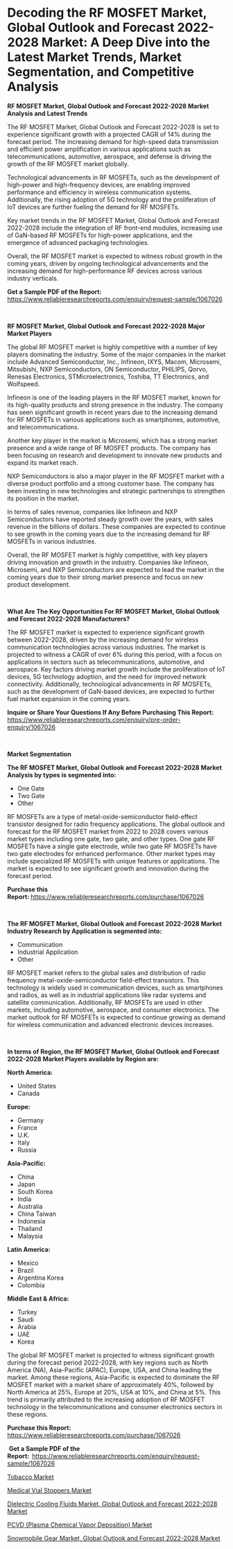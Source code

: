 <p><h1>Decoding the RF MOSFET Market, Global Outlook and Forecast 2022-2028 Market: A Deep Dive into the Latest Market Trends, Market Segmentation, and Competitive Analysis</h1></p><p><strong>RF MOSFET Market, Global Outlook and Forecast 2022-2028 Market Analysis and Latest Trends</strong></p>
<p><p>The RF MOSFET Market, Global Outlook and Forecast 2022-2028 is set to experience significant growth with a projected CAGR of 14% during the forecast period. The increasing demand for high-speed data transmission and efficient power amplification in various applications such as telecommunications, automotive, aerospace, and defense is driving the growth of the RF MOSFET market globally.</p><p>Technological advancements in RF MOSFETs, such as the development of high-power and high-frequency devices, are enabling improved performance and efficiency in wireless communication systems. Additionally, the rising adoption of 5G technology and the proliferation of IoT devices are further fueling the demand for RF MOSFETs.</p><p>Key market trends in the RF MOSFET Market, Global Outlook and Forecast 2022-2028 include the integration of RF front-end modules, increasing use of GaN-based RF MOSFETs for high-power applications, and the emergence of advanced packaging technologies.</p><p>Overall, the RF MOSFET market is expected to witness robust growth in the coming years, driven by ongoing technological advancements and the increasing demand for high-performance RF devices across various industry verticals.</p></p>
<p><strong>Get a Sample PDF of the Report:&nbsp;</strong> <a href="https://www.reliableresearchreports.com/enquiry/request-sample/1067026">https://www.reliableresearchreports.com/enquiry/request-sample/1067026</a></p>
<p>&nbsp;</p>
<p><strong>RF MOSFET Market, Global Outlook and Forecast 2022-2028 Major Market Players</strong></p>
<p><p>The global RF MOSFET market is highly competitive with a number of key players dominating the industry. Some of the major companies in the market include Advanced Semiconductor, Inc., Infineon, IXYS, Macom, Microsemi, Mitsubishi, NXP Semiconductors, ON Semiconductor, PHILIPS, Qorvo, Renesas Electronics, STMicroelectronics, Toshiba, TT Electronics, and Wolfspeed.</p><p>Infineon is one of the leading players in the RF MOSFET market, known for its high-quality products and strong presence in the industry. The company has seen significant growth in recent years due to the increasing demand for RF MOSFETs in various applications such as smartphones, automotive, and telecommunications.</p><p>Another key player in the market is Microsemi, which has a strong market presence and a wide range of RF MOSFET products. The company has been focusing on research and development to innovate new products and expand its market reach.</p><p>NXP Semiconductors is also a major player in the RF MOSFET market with a diverse product portfolio and a strong customer base. The company has been investing in new technologies and strategic partnerships to strengthen its position in the market.</p><p>In terms of sales revenue, companies like Infineon and NXP Semiconductors have reported steady growth over the years, with sales revenue in the billions of dollars. These companies are expected to continue to see growth in the coming years due to the increasing demand for RF MOSFETs in various industries.</p><p>Overall, the RF MOSFET market is highly competitive, with key players driving innovation and growth in the industry. Companies like Infineon, Microsemi, and NXP Semiconductors are expected to lead the market in the coming years due to their strong market presence and focus on new product development.</p></p>
<p>&nbsp;</p>
<p><strong>What Are The Key Opportunities For RF MOSFET Market, Global Outlook and Forecast 2022-2028 Manufacturers?</strong></p>
<p><p>The RF MOSFET market is expected to experience significant growth between 2022-2028, driven by the increasing demand for wireless communication technologies across various industries. The market is projected to witness a CAGR of over 6% during this period, with a focus on applications in sectors such as telecommunications, automotive, and aerospace. Key factors driving market growth include the proliferation of IoT devices, 5G technology adoption, and the need for improved network connectivity. Additionally, technological advancements in RF MOSFETs, such as the development of GaN-based devices, are expected to further fuel market expansion in the coming years.</p></p>
<p><strong>Inquire or Share Your Questions If Any Before Purchasing This Report:</strong> <a href="https://www.reliableresearchreports.com/enquiry/pre-order-enquiry/1067026">https://www.reliableresearchreports.com/enquiry/pre-order-enquiry/1067026</a></p>
<p>&nbsp;</p>
<p><strong>Market Segmentation</strong></p>
<p><strong>The RF MOSFET Market, Global Outlook and Forecast 2022-2028 Market Analysis by types is segmented into:</strong></p>
<p><ul><li>One Gate</li><li>Two Gate</li><li>Other</li></ul></p>
<p><p>RF MOSFETs are a type of metal-oxide-semiconductor field-effect transistor designed for radio frequency applications. The global outlook and forecast for the RF MOSFET market from 2022 to 2028 covers various market types including one gate, two gate, and other types. One gate RF MOSFETs have a single gate electrode, while two gate RF MOSFETs have two gate electrodes for enhanced performance. Other market types may include specialized RF MOSFETs with unique features or applications. The market is expected to see significant growth and innovation during the forecast period.</p></p>
<p><strong>Purchase this Report:&nbsp;</strong><a href="https://www.reliableresearchreports.com/purchase/1067026">https://www.reliableresearchreports.com/purchase/1067026</a></p>
<p>&nbsp;</p>
<p><strong>The RF MOSFET Market, Global Outlook and Forecast 2022-2028 Market Industry Research by Application is segmented into:</strong></p>
<p><ul><li>Communication</li><li>Industrial Application</li><li>Other</li></ul></p>
<p><p>RF MOSFET market refers to the global sales and distribution of radio frequency metal-oxide-semiconductor field-effect transistors. This technology is widely used in communication devices, such as smartphones and radios, as well as in industrial applications like radar systems and satellite communication. Additionally, RF MOSFETs are used in other markets, including automotive, aerospace, and consumer electronics. The market outlook for RF MOSFETs is expected to continue growing as demand for wireless communication and advanced electronic devices increases.</p></p>
<p>&nbsp;</p>
<p><strong>In terms of Region, the RF MOSFET Market, Global Outlook and Forecast 2022-2028 Market Players available by Region are:</strong></p>
<p>
    <p> <strong> North America: </strong>
        <ul>
            <li>United States</li>
            <li>Canada</li>
        </ul>
        </p> 
    <p> <strong> Europe: </strong>
        <ul>
            <li>Germany</li>
            <li>France</li>
            <li>U.K.</li>
            <li>Italy</li>
            <li>Russia</li>
        </ul>
        </p> 
    <p> <strong> Asia-Pacific: </strong>
        <ul>
            <li>China</li>
            <li>Japan</li>
            <li>South Korea</li>
            <li>India</li>
            <li>Australia</li>
            <li>China Taiwan</li>
            <li>Indonesia</li>
            <li>Thailand</li>
            <li>Malaysia</li>
        </ul>
        </p> 
    <p> <strong> Latin America: </strong>
        <ul>
            <li>Mexico</li>
            <li>Brazil</li>
            <li>Argentina Korea</li>
            <li>Colombia</li>
        </ul>
        </p> 
    <p> <strong> Middle East & Africa: </strong>
        <ul>
            <li>Turkey</li>
            <li>Saudi</li>
            <li>Arabia</li>
            <li>UAE</li>
            <li>Korea</li>
        </ul>
    </p>
    </p>
<p><p>The global RF MOSFET market is projected to witness significant growth during the forecast period 2022-2028, with key regions such as North America (NA), Asia-Pacific (APAC), Europe, USA, and China leading the market. Among these regions, Asia-Pacific is expected to dominate the RF MOSFET market with a market share of approximately 40%, followed by North America at 25%, Europe at 20%, USA at 10%, and China at 5%. This trend is primarily attributed to the increasing adoption of RF MOSFET technology in the telecommunications and consumer electronics sectors in these regions.</p></p>
<p><strong>Purchase this Report: </strong><a href="https://www.reliableresearchreports.com/purchase/1067026">https://www.reliableresearchreports.com/purchase/1067026</a></p>
<p>&nbsp;<strong>Get a Sample PDF of the Report:&nbsp;&nbsp;</strong><a href="https://www.reliableresearchreports.com/enquiry/request-sample/1067026">https://www.reliableresearchreports.com/enquiry/request-sample/1067026</a></p>
<p><strong></strong></p>
<p><p><a href="https://medium.com/@jordyhansen565/tobacco-market-outlook-industry-overview-and-forecast-2024-to-2031-ab19c9e10643">Tobacco Market</a></p><p><a href="https://medium.com/@jordyhansen565/medical-vial-stoppers-market-analysis-and-sze-forecasted-for-period-from-2024-to-2031-82d601df1113">Medical Vial Stoppers Market</a></p><p><a href="https://github.com/moyahfrancoestellec51j635wcx/Market-Research-Report-List-1/blob/main/dielectric-cooling-fluids-market-global-outlook-and-forecast-2022-2028-market.md">Dielectric Cooling Fluids Market, Global Outlook and Forecast 2022-2028 Market</a></p><p><a href="https://medium.com/@coltsporer/pcvd-plasma-chemical-vapor-deposition-market-size-cagr-trends-2024-2030-75895ebb8919">PCVD (Plasma Chemical Vapor Deposition) Market</a></p><p><a href="https://github.com/biheemgalvinlouises6hokrh3h/Market-Research-Report-List-1/blob/main/snowmobile-gear-market-global-outlook-and-forecast-2022-2028-market.md">Snowmobile Gear Market, Global Outlook and Forecast 2022-2028 Market</a></p></p>